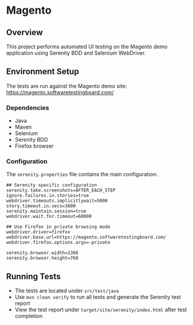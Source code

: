 # Magento 

## Overview

This project performs automated UI testing on the Magento demo application using Serenity BDD and Selenium WebDriver.

## Environment Setup

The tests are run against the Magento demo site: https://magento.softwaretestingboard.com/

### Dependencies

- Java
- Maven
- Selenium
- Serenity BDD
- Firefox browser

### Configuration

The `serenity.properties` file contains the main configuration:

```
## Serenity specific configuration
serenity.take.screenshots=AFTER_EACH_STEP
ignore.failures.in.stories=true
webdriver.timeouts.implicitlywait=5000
story.timeout.in.secs=3600
serenity.maintain.session=true
webdriver.wait.for.timeout=60000

## Use Firefox in private browsing mode  
webdriver.driver=firefox
webdriver.base.url=https://magento.softwaretestingboard.com/
webdriver.firefox.options.args=-private

serenity.browser.width=1366
serenity.browser.height=768
```

## Running Tests

- The tests are located under `src/test/java`
- Use `mvn clean verify` to run all tests and generate the Serenity test report
- View the test report under `target/site/serenity/index.html` after test completion

